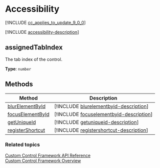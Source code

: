 # Accessibility

<!-- Not in CustomControlExposedInterfaces.d.ts -->

[!INCLUDE [cc_applies_to_update_9_0_0](../../../includes/cc_applies_to_update_9_0_0.md)]

[!INCLUDE [accessibility-description](includes/accessibility-description.md)]


## assignedTabIndex

The tab index of the control.

**Type**: `number`

## Methods

|Method | Description | 
| ------------- |-------------|
|[blurElementById](accessibility/blurelementbyid.md)|[!INCLUDE [blurelementbyid-description](accessibility/includes/blurelementbyid-description.md)]|
|[focusElementById](accessibility/focuselementbyid.md)|[!INCLUDE [focuselementbyid-description](accessibility/includes/focuselementbyid-description.md)]|
|[getUniqueId](accessibility/getuniqueid.md)|[!INCLUDE [getuniqueid-description](accessibility/includes/getuniqueid-description.md)]|
|[registerShortcut](accessibility/registershortcut.md)|[!INCLUDE [registershortcut-description](accessibility/includes/registershortcut-description.md)]|

### Related topics

[Custom Control Framework API Reference](index.md)<br />
[Custom Control Framework Overview](../custom-control-framework-overview.md)

